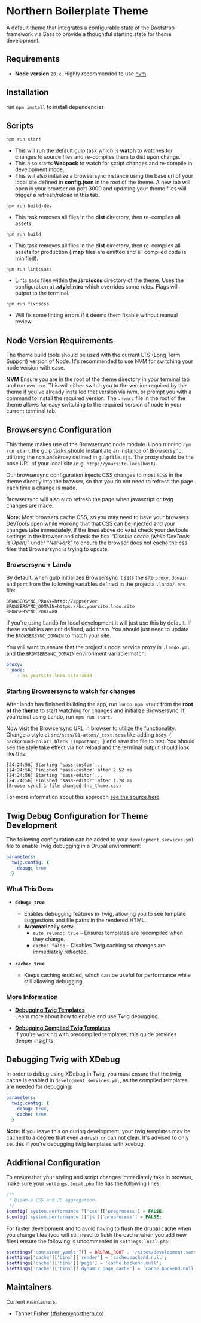 # Northern Boilerplate Theme

A default theme that integrates a configurable state of the Bootstrap framework via Sass to provide a thoughtful starting state for theme development.

## Requirements
- **Node version** `20.x`. Highly recommended to use [nvm](#node-version-requirements).

## Installation
run `npm install` to install dependencies

## Scripts
`npm run start`
- This will run the default gulp task which is **watch** to watches for changes to source files and re-compiles them to dist upon change.
- This also starts **Webpack** to watch for script changes and re-compile in development mode.
- This will also initialize a browsersync instance using the base url of your local site defined in **config.json** in the root of the theme. A new tab will open in your browser on port 3000 and updating your theme files will trigger a refresh/reload in this tab.

`npm run build-dev`
- This task removes all files in the **dist** directory, then re-compiles all assets.

`npm run build`
- This task removes all files in the **dist** directory, then re-compiles all assets for production (**.map** files are emitted and all compiled code is minified).

`npm run lint:sass`
- Lints sass files within the **/src/scss** directory of the theme. Uses the configuration at **.stylelintrc** which overrides some rules. Flags will output to the terminal.

`npm run fix:scss`
- Will fix some linting errors if it deems them fixable without manual review.

## Node Version Requirements
The theme build tools should be used with the current LTS (Long Term Support) version of Node.
It's recommended to use NVM for switching your node version with ease.

**NVM**
Ensure you are in the root of the theme directory in your terminal tab and run `nvm use`.
This will either switch you to the version required by the theme if you've already installed that version via nvm, or prompt you with a command to install the required version.
The `.nvmrc` file in the root of the theme allows for easy switching to the required version of node in your current terminal tab.

## Browsersync Configuration
This theme makes use of the Browsersync node module. Upon running `npm run start` the gulp tasks should instantiate an instance of Browsersync, utilizing the `nonLandoProxy` defined in `gulpfile.cjs`. The proxy should be the base URL of your local site (e.g. `http://yoursite.localhost`).

Our browsersync configuration injects CSS changes to most `SCSS` in the theme directly into the browser, so that you do not need to refresh the page each time a change is made.

Browsersync will also auto refresh the page when javascript or twig changes are made.

**Note:** Most browsers cache CSS, so you may need to have your browsers DevTools open while working that that CSS can be injected and your changes take immediately.
If the lines above do exist check your devtools settings in the browser and check the box *"Disable cache (while DevTools is Open)"* under *"Network"* to ensure the browser does not cache the css files that Browsersync is trying to update.

### Browsersync + Lando
By default, when gulp initializes Browsersync it sets the site `proxy`, `domain` and `port` from the following variables defined in the projects `.lando/.env` file:
```
BROWSERSYNC_PROXY=http://appserver
BROWSERSYNC_DOMAIN=https://bs.yoursite.lndo.site
BROWSERSYNC_PORT=80
```
If you're using Lando for local development it will just use this by default. If these variables are not defined, add them. You should just need to update the `BROWSERSYNC_DOMAIN` to match your site.

You will want to ensure that the project's node service proxy in `.lando.yml` and the `BROWSERSYNC_DOMAIN` environment variable match:
```YAML
proxy:
  node:
    - bs.yoursite.lndo.site:3000
```

### Starting Browsersync to watch for changes
After lando has finished building the app, run `lando npm start` from the **root of the theme** to start watching for changes and initialize Browsersync. If you're not using Lando, run `npm run start`.

Now visit the Browsersync URL in browser to utilize the functionality. Change a style at `src/scss/01-atoms/_text.scss` like adding `body { background-color: black !important; }` and save the file to test. You should see the style take effect via hot reload and the terminal output should look like this:
```shell
[24:24:56] Starting 'sass-custom'...
[24:24:56] Finished 'sass-custom' after 2.52 ms
[24:24:56] Starting 'sass-editor'...
[24:24:56] Finished 'sass-editor' after 1.78 ms
[Browsersync] 1 file changed (nc_theme.css)
```

For more information about this approach [see the source here](https://docs.lando.dev/plugins/node/v/v1.2.1/guides/using-browsersync.html).

## Twig Debug Configuration for Theme Development

The following configuration can be added to your `development.services.yml` file to enable Twig debugging in a Drupal environment:

```yaml
parameters:
  twig.config: {
    debug: true
  }
```

### What This Does

- **`debug: true`**
  - Enables debugging features in Twig, allowing you to see template suggestions and file paths in the rendered HTML.
  - **Automatically sets:**
    - `auto_reload: true` – Ensures templates are recompiled when they change.
    - `cache: false` – Disables Twig caching so changes are immediately reflected.

- **`cache: true`**
  - Keeps caching enabled, which can be useful for performance while still allowing debugging.

### More Information

- **[Debugging Twig Templates](https://www.drupal.org/docs/develop/theming-drupal/twig-in-drupal/debugging-twig-templates)**  
  Learn more about how to enable and use Twig debugging.

- **[Debugging Compiled Twig Templates](https://www.drupal.org/docs/develop/theming-drupal/twig-in-drupal/debugging-compiled-twig-templates)**  
  If you're working with precompiled templates, this guide provides deeper insights.


## Debugging Twig with XDebug

In order to debug using XDebug in Twig, you must ensure that the twig cache is enabled in `development.services.yml`, as the compiled templates are needed for debugging:
```yaml
parameters:
  twig.config: {
    debug: true,
    cache: true
  }
```
**Note:** If you leave this on during development, your twig templates may be cached to a degree that even a `drush cr` can not clear. It's advised to only set this if you're debugging twig templates with xdebug. 

## Additional Configuration

To ensure that your styling and script changes immediately take in browser, make sure your `settings.local.php` file has the following lines:

```PHP
/**
 * Disable CSS and JS aggregation.
 */
$config['system.performance']['css']['preprocess'] = FALSE;
$config['system.performance']['js']['preprocess'] = FALSE;
```

For faster development and to avoid having to flush the drupal cache when you change files (you will still need to flush the cache when you add new files) ensure the following is uncommented in `settings.local.php`: 

```PHP
$settings['container_yamls'][] = DRUPAL_ROOT . '/sites/development.services.yml';
$settings['cache']['bins']['render'] = 'cache.backend.null';
$settings['cache']['bins']['page'] = 'cache.backend.null';
$settings['cache']['bins']['dynamic_page_cache'] = 'cache.backend.null'; 
```

## Maintainers
Current maintainers:
* Tanner Fisher (tfisher@northern.co)
